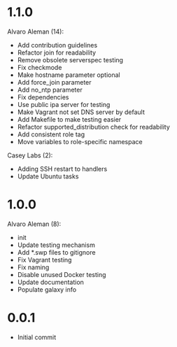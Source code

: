 # 1.1.0

Alvaro Aleman (14):

* Add contribution guidelines
* Refactor join for readability
* Remove obsolete serverspec testing
* Fix checkmode
* Make hostname parameter optional
* Add force_join parameter
* Add no_ntp parameter
* Fix dependencies
* Use public ipa server for testing
* Make Vagrant not set DNS server by default
* Add Makefile to make testing easier
* Refactor supported_distribution check for readability
* Add consistent role tag
* Move variables to role-specific namespace

Casey Labs (2):

* Adding SSH restart to handlers
* Update Ubuntu tasks

# 1.0.0

Alvaro Aleman (8):

* init
* Update testing mechanism
* Add *.swp files to gitignore
* Fix Vagrant testing
* Fix naming
* Disable unused Docker testing
* Update documentation
* Populate galaxy info

# 0.0.1

* Initial commit


<!-- vim: set nofen ts=4 sw=4 et: -->
